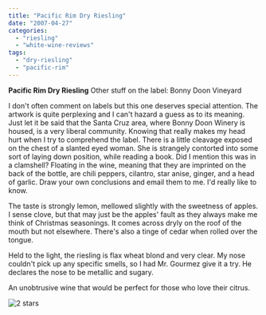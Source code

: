 ```yaml
---
title: "Pacific Rim Dry Riesling"
date: "2007-04-27"
categories:
  - "riesling"
  - "white-wine-reviews"
tags:
  - "dry-riesling"
  - "pacific-rim"
---
```


**Pacific Rim Dry Riesling** Other stuff on the label: Bonny Doon Vineyard

I don't often comment on labels but this one deserves special attention. The artwork is quite perplexing and I can't hazard a guess as to its meaning. Just let it be said that the Santa Cruz area, where Bonny Doon Winery is housed, is a very liberal community. Knowing that really makes my head hurt when I try to comprehend the label. There is a little cleavage exposed on the chest of a slanted eyed woman. She is strangely contorted into some sort of laying down position, while reading a book. Did I mention this was in a clamshell? Floating in the wine, meaning that they are imprinted on the back of the bottle, are chili peppers, cilantro, star anise, ginger, and a head of garlic. Draw your own conclusions and email them to me. I'd really like to know.

The taste is strongly lemon, mellowed slightly with the sweetness of apples. I sense clove, but that may just be the apples' fault as they always make me think of Christmas seasonings. It comes across dryly on the roof of the mouth but not elsewhere. There's also a tinge of cedar when rolled over the tongue.

Held to the light, the riesling is flax wheat blond and very clear. My nose couldn't pick up any specific smells, so I had Mr. Gourmez give it a try. He declares the nose to be metallic and sugary.

An unobtrusive wine that would be perfect for those who love their citrus.

![2 stars](http://s3.amazonaws.com/thegourmez-wpmedia/2009/02/rating_chicken11.gif "rating_chicken11")
